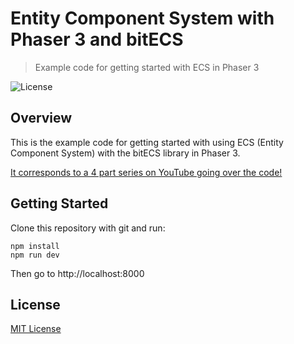 # Entity Component System with Phaser 3 and bitECS
> Example code for getting started with ECS in Phaser 3

![License](https://img.shields.io/badge/license-MIT-green)

## Overview

This is the example code for getting started with using ECS (Entity Component System) with the bitECS library in Phaser 3.

[It corresponds to a 4 part series on YouTube going over the code!](https://www.youtube.com/playlist?list=PLNwtXgWIx3rhz72-UxKLdCDdqFsnwNc_u)

## Getting Started

Clone this repository with git and run:

```
npm install
npm run dev
```

Then go to http://localhost:8000

## License

[MIT License](https://github.com/ourcade/phaser3-bitecs-getting-started/blob/master/LICENSE)
